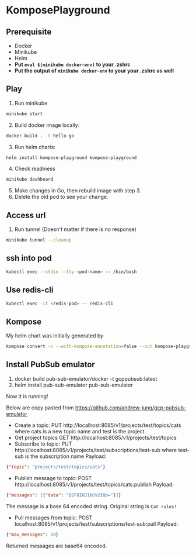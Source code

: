 # KomposePlayground

## Prerequisite
- Docker
- Minikube
- Helm
- **Put `eval $(minikube docker-env)` to your .zshrc**
- **Put the output of `minikube docker-env` to your your .zshrc as well**

## Play
1. Run minikube
```bash
minikube start
```
2. Build docker image locally:
```bash
docker build . -t hello-go
```
3. Run helm charts:
```bash
helm install kompose-playground kompose-playground
```
4. Check readiness
```bash
minikube dashboard
```
5. Make changes in Go, then rebuild image with step 3.
6. Delete the old pod to see your change.

## Access url
1. Run tunnel (Doesn't matter if there is no response)
```bash
minikube tunnel --cleanup
```

## ssh into pod
```bash
kubectl exec --stdin --tty <pod-name> -- /bin/bash
```

## Use redis-cli
```bash
kubectl exec -it <redis-pod> -- redis-cli
```

## Kompose
My helm chart was initially generated by
```bash
kompose convert -c --with-kompose-annotation=false --out kompose-playground
```

## Install PubSub emulator
1. docker build pub-sub-emulator/docker -t gcppubsub:latest
2. helm install pub-sub-emulator pub-sub-emulator

Now it is running!


Below are copy pasted from https://github.com/andrew-jung/gcp-pubsub-emulator
- Create a topic: PUT http://localhost:8085/v1/projects/test/topics/cats where cats is a new topic name and test is the project.
- Get project topics GET http://localhost:8085/v1/projects/test/topics
- Subscribe to topic: PUT http://localhost:8085/v1/projects/test/subscriptions/test-sub where test-sub is the subscription name
Payload:
```json
{"topic": "projects/test/topics/cats"}
```
- Publish message to topic: POST http://localhost:8085/v1/projects/test/topics/cats:publish
Payload:
```json
{"messages": [{"data": "Q2F0IHJ1bGVzIQo="}]}
```
The message is a base 64 encoded string. Original string is `Cat rules!`
- Pull messages from topic: POST localhost:8085/v1/projects/test/subscriptions/test-sub:pull
Payload:
```json
{"max_messages": 10}
```
Returned messages are base64 encoded.
